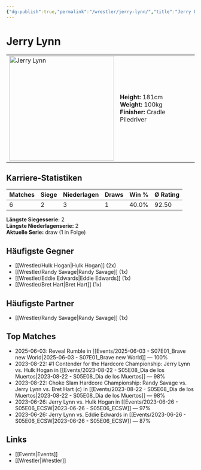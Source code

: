 ```yaml
---
{"dg-publish":true,"permalink":"/wrestler/jerry-lynn/","title":"Jerry Lynn","tags":["wrestler"],"noteIcon":""}
---
```



# Jerry Lynn

<table>
        <tr>
        <td><img src="https://github.com/CptSpaulding1980/choke-slam-wrestling/releases/download/images/Jerry_Lynn.png" width="280" alt="Jerry Lynn"></td>
        <td>
        <b>Height:</b> 181cm<br>
        <b>Weight:</b> 100kg<br>
        <b>Finisher:</b> Cradle Piledriver<br>
        </td>
        </tr>
        </table>
        
## Karriere-Statistiken

| Matches | Siege | Niederlagen | Draws | Win % | Ø Rating |
|---------|-------|-------------|-------|-------|-----------|
| 6 | 2 | 3 | 1 | 40.0% | 92.50 |

**Längste Siegesserie:** 2<br>**Längste Niederlagenserie:** 2<br>**Aktuelle Serie:** draw (1 in Folge)


## Häufigste Gegner
- [[Wrestler/Hulk Hogan\|Hulk Hogan]] (2x)
- [[Wrestler/Randy Savage\|Randy Savage]] (1x)
- [[Wrestler/Eddie Edwards\|Eddie Edwards]] (1x)
- [[Wrestler/Bret Hart\|Bret Hart]] (1x)

## Häufigste Partner
- [[Wrestler/Randy Savage\|Randy Savage]] (1x)

## Top Matches
- 2025-06-03: Reveal Rumble in [[Events/2025-06-03 - S07E01_Brave new World\|2025-06-03 - S07E01_Brave new World]] — 100%
- 2023-08-22: #1 Contender for the Hardcore Championship: Jerry Lynn vs. Hulk Hogan in [[Events/2023-08-22 - S05E08_Dia de los Muertos\|2023-08-22 - S05E08_Dia de los Muertos]] — 98%
- 2023-08-22: Choke Slam Hardcore Championship: Randy Savage vs. Jerry Lynn vs. Bret Hart (c) in [[Events/2023-08-22 - S05E08_Dia de los Muertos\|2023-08-22 - S05E08_Dia de los Muertos]] — 98%
- 2023-06-26: Jerry Lynn vs. Hulk Hogan in [[Events/2023-06-26 - S05E06_ECSW\|2023-06-26 - S05E06_ECSW]] — 97%
- 2023-06-26: Jerry Lynn vs. Eddie Edwards in [[Events/2023-06-26 - S05E06_ECSW\|2023-06-26 - S05E06_ECSW]] — 87%

## Links
- [[Events\|Events]]
- [[Wrestler\|Wrestler]]
